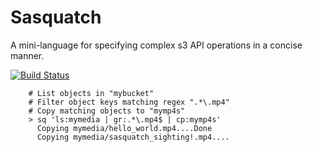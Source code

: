 
# Sasquatch

A mini-language for specifying complex s3 API operations in a concise manner.

[![Build Status](https://travis-ci.org/tmacro/sasquatch.svg?branch=master)](https://travis-ci.org/tmacro/sasquatch)

```
    # List objects in "mybucket"
    # Filter object keys matching regex ".*\.mp4"
    # Copy matching objects to "mymp4s"
    > sq 'ls:mymedia | gr:.*\.mp4$ | cp:mymp4s'
      Copying mymedia/hello_world.mp4....Done
      Copying mymedia/sasquatch_sighting!.mp4....

```
